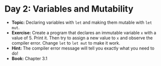 # Day 2: Variables and Mutability

- **Topic:** Declaring variables with `let` and making them mutable with `let mut`.
- **Exercise:** Create a program that declares an immutable variable `x` with a value of 5. Print it. Then try to assign a new value to `x` and observe the compiler error. Change `let` to `let mut` to make it work.
- **Hint:** The compiler error message will tell you exactly what you need to do!
- **Book:** Chapter 3.1